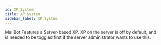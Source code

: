 ```yaml
---
id: XP_System
title: XP System
sidebar_label: XP System
---
```


Mai Bot Features a Server-based XP. XP on the server is off by default, and is needed to be toggled first if the server administrator wants to use this.
